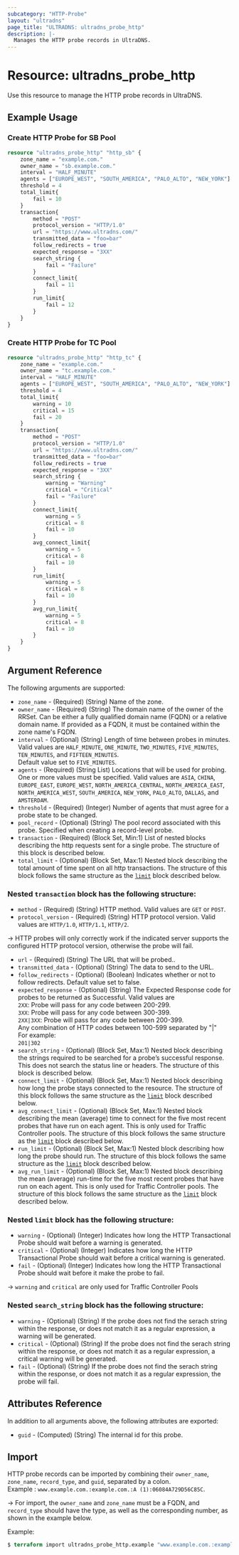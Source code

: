 ```yaml
---
subcategory: "HTTP-Probe"
layout: "ultradns"
page_title: "ULTRADNS: ultradns_probe_http"
description: |-
  Manages the HTTP probe records in UltraDNS.
---
```


# Resource: ultradns_probe_http

Use this resource to manage the HTTP probe records in UltraDNS.

## Example Usage

### Create HTTP Probe for SB Pool

```terraform
resource "ultradns_probe_http" "http_sb" {
	zone_name = "example.com."
	owner_name = "sb.example.com."
	interval = "HALF_MINUTE"
	agents = ["EUROPE_WEST", "SOUTH_AMERICA", "PALO_ALTO", "NEW_YORK"]
	threshold = 4
	total_limit{
		fail = 10
	}
	transaction{
		method = "POST"
		protocol_version = "HTTP/1.0"
		url = "https://www.ultradns.com/"
		transmitted_data = "foo=bar"
		follow_redirects = true
		expected_response = "3XX"
		search_string {
			fail = "Failure"
		}
		connect_limit{
			fail = 11
		}
		run_limit{
			fail = 12
		}
	}
}
```

### Create HTTP Probe for TC Pool

```terraform
resource "ultradns_probe_http" "http_tc" {
	zone_name = "example.com."
	owner_name = "tc.example.com."
	interval = "HALF_MINUTE"
	agents = ["EUROPE_WEST", "SOUTH_AMERICA", "PALO_ALTO", "NEW_YORK"]
	threshold = 4
	total_limit{
		warning = 10 
		critical = 15 
		fail = 20
	}
	transaction{
		method = "POST"
		protocol_version = "HTTP/1.0"
		url = "https://www.ultradns.com/"
		transmitted_data = "foo=bar"
		follow_redirects = true
		expected_response = "3XX"
		search_string {
			warning = "Warning"
			critical = "Critical"
			fail = "Failure"
		}
		connect_limit{
			warning = 5 
			critical = 8 
			fail = 10
		}
		avg_connect_limit{
			warning = 5 
			critical = 8 
			fail = 10
		}
		run_limit{
			warning = 5 
			critical = 8 
			fail = 10
		}
		avg_run_limit{
			warning = 5 
			critical = 8 
			fail = 10
		}
	}
}
```

## Argument Reference

The following arguments are supported:

* `zone_name` - (Required) (String) Name of the zone.
* `owner_name` - (Required) (String) The domain name of the owner of the RRSet. Can be either a fully qualified domain name (FQDN) or a relative domain name. If provided as a FQDN, it must be contained within the zone name's FQDN.
* `interval` - (Optional) (String) Length of time between probes in minutes. Valid values are `HALF_MINUTE`, `ONE_MINUTE`, `TWO_MINUTES`, `FIVE_MINUTES`, `TEN_MINUTES`, and `FIFTEEN_MINUTES`.</br>Default value set to `FIVE_MINUTES`.
* `agents` - (Required) (String List) Locations that will be used for probing. One or more values must be specified.
Valid values are `ASIA`, `CHINA`, `EUROPE_EAST`, `EUROPE_WEST`, `NORTH_AMERICA_CENTRAL`, `NORTH_AMERICA_EAST`, `NORTH_AMERICA_WEST`, `SOUTH_AMERICA`, `NEW_YORK`, `PALO_ALTO`, `DALLAS`, and `AMSTERDAM`.
* `threshold` - (Required) (Integer) Number of agents that must agree for a probe state to be changed.
* `pool_record` - (Optional) (String) The pool record associated with this probe. Specified when creating a record-level probe.
* `transaction` - (Required) (Block Set, Min:1) List of nested blocks describing the http requests sent for a single probe. The structure of this block is described below.
* `total_limit` - (Optional) (Block Set, Max:1) Nested block describing the total amount of time spent on all http transactions. The structure of this block follows the same structure as the <a href="#nested-limit-block-has-the-following-structure">`limit`</a> block described below.

### Nested `transaction` block has the following structure:

* `method` - (Required) (String) HTTP method. Valid values are `GET` or `POST`.
* `protocol_version` - (Required) (String) HTTP protocol version. Valid values are `HTTP/1.0`, `HTTP/1.1`, `HTTP/2`.

-> HTTP probes will only correctly work if the indicated server supports the configured HTTP protocol version, otherwise the probe will fail.

* `url` - (Required) (String) The URL that will be probed..
* `transmitted_data` - (Optional) (String) The data to send to the URL.
* `follow_redirects` - (Optional) (Boolean) Indicates whether or not to follow redirects. Default value set to false.
* `expected_response` - (Optional) (String) The Expected Response code for probes to be returned as Successful. Valid values are</br>
`2XX`: Probe will pass for any code between 200-299.</br>
`3XX`: Probe will pass for any code between 300-399.</br>
`2XX|3XX`: Probe will pass for any code between 200-399.</br>
Any combination of HTTP codes between 100-599 separated by "|" </br>For example:</br>
`201|302`
* `search_string` - (Optional) (Block Set, Max:1) Nested block describing the strings required to be searched for a probe’s successful response. This does not search the status line or headers. The structure of this block is described below.
* `connect_limit` - (Optional) (Block Set, Max:1) Nested block describing how long the probe stays connected to the resource. The structure of this block follows the same structure as the <a href="#nested-limit-block-has-the-following-structure">`limit`</a> block described below.
* `avg_connect_limit` - (Optional) (Block Set, Max:1) Nested block describing the mean (average) time to connect for the five most recent probes that have run on each agent. This is only used for Traffic Controller pools. The structure of this block follows the same structure as the <a href="#nested-limit-block-has-the-following-structure">`limit`</a> block described below.
* `run_limit` - (Optional) (Block Set, Max:1) Nested block describing how long the probe should run. The structure of this block follows the same structure as the <a href="#nested-limit-block-has-the-following-structure">`limit`</a> block described below.
* `avg_run_limit` - (Optional) (Block Set, Max:1) Nested block describing the mean (average) run-time for the five most recent probes that have run on each agent. This is only used for Traffic Controller pools. The structure of this block follows the same structure as the <a href="#nested-limit-block-has-the-following-structure">`limit`</a> block described below.

### Nested `limit` block has the following structure:

* `warning` - (Optional) (Integer) Indicates how long the HTTP Transactional Probe should wait before a warning is generated.
* `critical` - (Optional) (Integer) Indicates how long the HTTP Transactional Probe should wait before a critical warning is generated.
* `fail` - (Optional) (Integer) Indicates how long the HTTP Transactional Probe should wait before it make the probe to fail.

-> `warning` and `critical` are only used for Traffic Controller Pools

### Nested `search_string` block has the following structure:

* `warning` - (Optional) (String) If the probe does not find the serach string within the response, or does not match it as a regular expression, a warning will be generated. 
* `critical` - (Optional) (String) If the probe does not find the serach string within the response, or does not match it as a regular expression, a critical warning will be generated.
* `fail` - (Optional) (String) If the probe does not find the serach string within the response, or does not match it as a regular expression, the probe will fail.

## Attributes Reference

In addition to all arguments above, the following attributes are exported:

* `guid` - (Computed) (String) The internal id for this probe.


## Import

HTTP probe records can be imported by combining their `owner_name`, `zone_name`, `record_type`, and `guid`, separated by a colon.<br/>
Example : `www.example.com.:example.com.:A (1):06084A729D56C85C`.


-> For import, the `owner_name` and `zone_name` must be a FQDN, and `record_type` should have the type, as well as the corresponding number, as shown in the example below.

Example:
```terraform
$ terraform import ultradns_probe_http.example "www.example.com.:example.com.:A (1):06084A729D56C85C" 
```